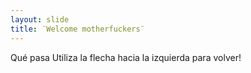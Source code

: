 ```yaml
---
layout: slide
title: ¨Welcome motherfuckers¨
---
```

Qué pasa
Utiliza la flecha hacia la izquierda para volver!
